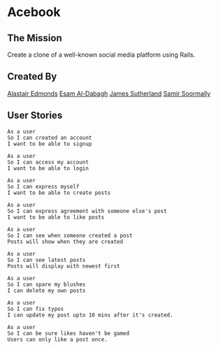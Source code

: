 # Acebook

## The Mission
Create a clone of a well-known social media platform using Rails. 

## Created By
[Alastair Edmonds](https://github.com/Alastair2D)
[Esam Al-Dabagh](https://github.com/EsamAl-Dabagh)
[James Sutherland](https://github.com/LondonJim)
[Samir Soormally](https://github.com/LazySamir)

## User Stories
```
As a user
So I can created an account
I want to be able to signup
```

```
As a user 
So I can access my account
I want to be able to login
```

```
As a user
So I can express myself
I want to be able to create posts
```

```
As a user
So I can express agreement with someone else's post
I want to be able to like posts
```

```
As a user
So I can see when someone created a post
Posts will show when they are created
```

```
As a user
So I can see latest posts
Posts will display with newest first
```

```
As a user
So I can spare my blushes
I can delete my own posts
```

```
As a user
So I can fix typos
I can update my post upto 10 mins after it's created. 
```

```
As a user
So I can be sure likes haven't be gamed
Users can only like a post once.
```